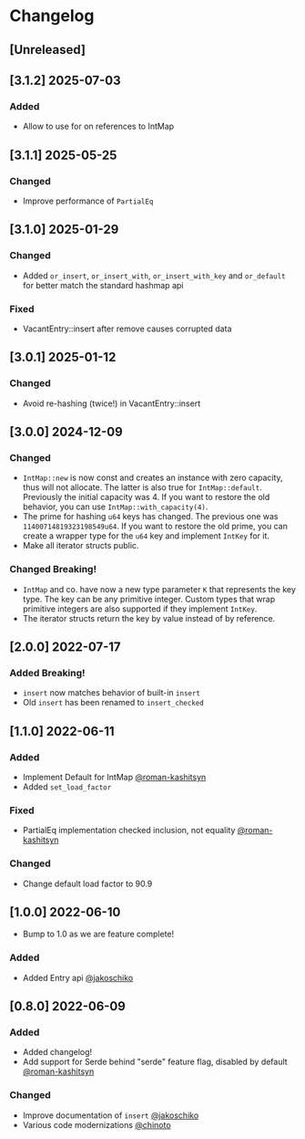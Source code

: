 # Changelog

## [Unreleased]

## [3.1.2] 2025-07-03
### Added
- Allow to use for on references to IntMap

## [3.1.1] 2025-05-25
### Changed
- Improve performance of `PartialEq`

## [3.1.0] 2025-01-29
### Changed
- Added `or_insert`, `or_insert_with`, `or_insert_with_key` and `or_default` for better match the standard hashmap api

### Fixed
- VacantEntry::insert after remove causes corrupted data

## [3.0.1] 2025-01-12
### Changed
- Avoid re-hashing (twice!) in VacantEntry::insert

## [3.0.0] 2024-12-09
### Changed
- `IntMap::new` is now const and creates an instance with zero capacity, thus will not allocate. The latter is also true for `IntMap::default`. Previously the initial capacity was 4. If you want to restore the old behavior, you can use `IntMap::with_capacity(4)`.
- The prime for hashing `u64` keys has changed. The previous one was `11400714819323198549u64`. If you want to restore the old prime, you can create a wrapper type for the `u64` key and implement `IntKey` for it.
- Make all iterator structs public.

### Changed Breaking!
- `IntMap` and co. have now a new type parameter `K` that represents the key type. The key can be any primitive integer. Custom types that wrap primitive integers are also supported if they implement `IntKey`.
- The iterator structs return the key by value instead of by reference.

## [2.0.0] 2022-07-17

### Added Breaking!
- `insert` now matches behavior of built-in `insert`
- Old `insert` has been renamed to `insert_checked`

## [1.1.0] 2022-06-11

### Added 
- Implement Default for IntMap [@roman-kashitsyn](https://github.com/roman-kashitsyn) 
- Added `set_load_factor`

### Fixed
- PartialEq implementation checked inclusion, not equality [@roman-kashitsyn](https://github.com/roman-kashitsyn) 

### Changed
- Change default load factor to 90.9

## [1.0.0] 2022-06-10
- Bump to 1.0 as we are feature complete!

### Added 
- Added Entry api [@jakoschiko](https://github.com/jakoschiko) 


## [0.8.0] 2022-06-09

### Added 
- Added changelog!
- Add support for Serde behind "serde" feature flag, disabled by default [@roman-kashitsyn](https://github.com/roman-kashitsyn) 

### Changed
- Improve documentation of `insert` [@jakoschiko](https://github.com/jakoschiko)
- Various code modernizations [@chinoto](https://github.com/chinoto)

